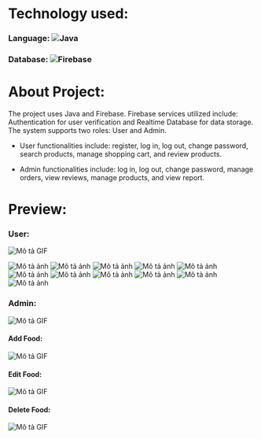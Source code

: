 # Technology used:
### Language: ![Java](https://img.shields.io/badge/java-%23ED8B00.svg?style=for-the-badge&logo=openjdk&logoColor=white)
### Database: ![Firebase](https://img.shields.io/badge/firebase-a08021?style=for-the-badge&logo=firebase&logoColor=ffcd34) 

# About Project:
The project uses Java and Firebase. Firebase services utilized include: Authentication for user verification and Realtime Database for data storage.</br>
The system supports two roles: User and Admin.</br>

- User functionalities include: register, log in, log out, change password, search products, manage shopping cart, and review products.</br>

- Admin functionalities include: log in, log out, change password, manage orders, view reviews, manage products, and view report.

# Preview: 
### User:</br>
![Mô tả GIF](demo/usergif.gif)</br>

![Mô tả ảnh](demo/register.png)
![Mô tả ảnh](demo/forgotpass.png)
![Mô tả ảnh](demo/login.png)
![Mô tả ảnh](demo/mainuser.png)
![Mô tả ảnh](demo/feedback.png)
![Mô tả ảnh](demo/fooddetail.png)
![Mô tả ảnh](demo/cart.png)
![Mô tả ảnh](demo/orderhistory.png)
![Mô tả ảnh](demo/useraccount.png)
![Mô tả ảnh](demo/changepass.png)
![Mô tả ảnh](demo/example.png)








### Admin:</br>
![Mô tả GIF](demo/admin.gif)

#### Add Food:</br>
![Mô tả GIF](demo/add.gif)

#### Edit Food:</br>
![Mô tả GIF](demo/edit.gif)

#### Delete Food:</br>
![Mô tả GIF](demo/delete.gif)



